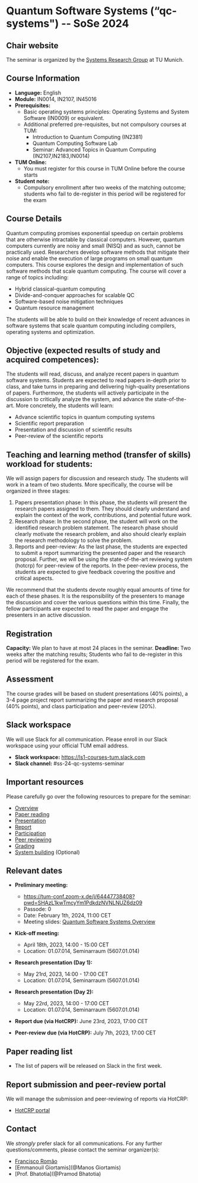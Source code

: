 # Quantum Software Systems (“qc-systems") -- SoSe 2024

## Chair website

The seminar is organized by the [Systems Research Group](https://dse.in.tum.de/) at TU Munich.

## Course Information

- **Language:** English
- **Module:** IN0014, IN2107, IN45016
- **Prerequisites:** 
  - Basic operating systems principles: Operating Systems and System Software (IN0009) or equivalent.
  - Additional preferred pre-requisites, but not compulsory courses at TUM:
	- Introduction to Quantum Computing (IN2381)
	- Quantum Computing Software Lab
	- Seminar: Advanced Topics in Quantum Computing (IN2107,IN2183,IN0014) 
- **TUM Online:** 
  - You must register for this course in TUM Online before the course starts
- **Student note:**
  - Compulsory enrollment after two weeks of the matching outcome; students who fail to de-register in this period will be registered for the exam

## Course Details

Quantum computing promises exponential speedup on certain problems that are otherwise intractable by classical computers. However, quantum computers currently are noisy and small (NISQ) and as such, cannot be practically used. Researchers develop software methods that mitigate their noise and enable the execution of large programs on small quantum computers. This course explores the design and implementation of such software methods that scale quantum computing. The course will cover a range of topics including:
- Hybrid classical-quantum computing
- Divide-and-conquer approaches for scalable QC
- Software-based noise mitigation techniques
- Quantum resource management

The students will be able to build on their knowledge of recent advances in software systems that scale quantum computing including compilers, operating systems and optimization.


## Objective (expected results of study and acquired competences):

The students will read, discuss, and analyze recent papers in quantum software systems. Students are expected to read papers in-depth prior to class, and take turns in preparing and delivering high-quality presentations of papers. Furthermore, the students will actively participate in the discussion to critically analyze the system, and advance the state-of-the-art. More concretely, the students will learn:
- Advance scientific topics in quantum computing systems
- Scientific report preparation 
- Presentation and discussion of scientific results
- Peer-review of the scientific reports 


## Teaching and learning method (transfer of skills) workload for students:

We will assign papers for discussion and research study. The students will work in a team of two students. More specifically, the course will be organized in three stages:
1. Papers presentation phase: In this phase, the students will present the research papers assigned to them. They should clearly understand and explain the context of the work, contributions, and potential future work.
2. Research phase: In the second phase, the student will work on the identified research problem statement. The research phase should clearly motivate the research problem, and also should clearly explain the research methodology to solve the problem.
3. Reports and peer-review:  As the last phase, the students are expected to submit a report summarizing the presented paper and the research proposal. Further, we will be using the state-of-the-art reviewing system (hotcrp) for peer-review of the reports. In the peer-review process, the students are expected to give feedback covering the positive and critical aspects.
	
We recommend that the students devote roughly equal amounts of time for each of these phases. It is the responsibility of the presenters to manage the discussion and cover the various questions within this time.
Finally, the fellow participants are expected to read the paper and engage the presenters in an active discussion.


## Registration

**Capacity:** We plan to have at most 24 places in the seminar.
**Deadline:** Two weeks after the matching results; Students who fail to de-register in this period will be registered for the exam.


## Assessment

The course grades will be based on student presentations (40% points), a 3-4 page project report summarizing the paper and research proposal (40% points), and class participation and peer-review (20%).


## Slack workspace

We will use Slack for all communication. Please enroll in our Slack workspace using your official TUM email address.

- **Slack workspace:** https://ls1-courses-tum.slack.com
- **Slack channel:** #ss-24-qc-systems-seminar

## Important resources

Please carefully go over the following resources to prepare for the seminar:

- [Overview](docs/qc-systems-overview.pdf)
- [Paper reading](docs/paper-reading.pdf)
- [Presentation](docs/presentation.pdf)
- [Report](docs/report.pdf)
- [Participation](docs/participation.pdf)
- [Peer reviewing](docs/peer-review.pdf)
- [Grading](docs/grading.pdf)
- [System building](docs/system-building.pdf) (Optional)

## Relevant dates

- **Preliminary meeting:**
	- https://tum-conf.zoom-x.de/j/64447738408?pwd=SHAzL1kwTmcyYm1PdkdzNVNLNUZ6dz09
	- Passode: 0
	- Date: February 1th, 2024, 11:00 CET
	- Meeting slides: [Quantum Software Systems Overview](https://github.com/TUM-DSE/seminars/blob/master/docs/qc-systems-overview.pdf)

- **Kick-off meeting:** 
	- April 18th, 2023, 14:00 - 15:00 CET
	- Location: 01.07.014, Seminarraum (5607.01.014)

- **Research presentation (Day 1):**
	- May 21rd, 2023, 14:00 - 17:00 CET
	- Location: 01.07.014, Seminarraum (5607.01.014)

- **Research presentation (Day 2):**
	- May 22rd, 2023, 14:00 - 17:00 CET
	- Location: 01.07.014, Seminarraum (5607.01.014)

- **Report due (via HotCRP):** June 23rd, 2023, 17:00 CET

- **Peer-review due (via HotCRP):** July 7th, 2023, 17:00 CET


## Paper reading list

- The list of papers will be released on Slack in the first week.  


## Report submission and peer-review portal

We will manage the submission and peer-reviewing of reports via HotCRP:

- [HotCRP portal](https://tum-ss2021.hotcrp.com/)


## Contact

We *strongly* prefer slack for all communications. For any further questions/comments, please contact the seminar organizer(s):

- [Francisco Romão](@Francisco)
- [Emmanouil Giortamis](@Manos Giortamis)
- [Prof. Bhatotia](@Pramod Bhatotia)
